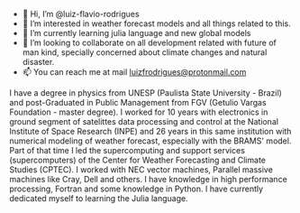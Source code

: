 - 👋 Hi, I’m @luiz-flavio-rodrigues
- 👀 I’m interested in weather forecast models and all things related to this.
- 🌱 I’m currently learning julia language and new global models
- 💞️ I’m looking to collaborate on all development related with future of man kind, specially concerned about climate changes and natural disaster.
- 📫 You can reach me at mail luizfrodrigues@protonmail.com

I have a degree in physics from UNESP (Paulista State University - Brazil) and post-Graduated in Public Management from FGV (Getulio Vargas Foundation - master degree). I worked for 10 years with electronics in ground segment of satelittes data processing and control at the National Institute of Space Research (INPE) and 26 years in this same institution with numerical modeling of weather forecast, especially with the BRAMS' model. Part of that time I led the supercomputing and support services (supercomputers) of the Center for Weather Forecasting and Climate Studies (CPTEC). I worked with NEC vector machines, Parallel massive machines like Cray, Dell and others. I have knowledge in high performance processing, Fortran and some knowledge in Python. I have currently dedicated myself to learning the Julia language.

<!---
luiz-flavio-rodrigues/luiz-flavio-rodrigues is a ✨ special ✨ repository because its `README.md` (this file) appears on your GitHub profile.
You can click the Preview link to take a look at your changes.
--->

